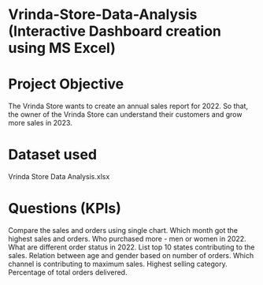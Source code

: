 # Vrinda-Store-Data-Analysis (Interactive Dashboard creation using MS Excel)
# Project Objective
The Vrinda Store wants to create an annual sales report for 2022. So that, the owner of the Vrinda Store can understand their customers and grow more sales in 2023.
# Dataset used
Vrinda Store Data Analysis.xlsx
# Questions (KPIs)
Compare the sales and orders using single chart.
Which month got the highest sales and orders.
Who purchased more - men or women in 2022.
What are different order status in 2022.
List top 10 states contributing to the sales.
Relation between age and gender based on number of orders.
Which channel is contributing to maximum sales.
Highest selling category.
Percentage of total orders delivered.
